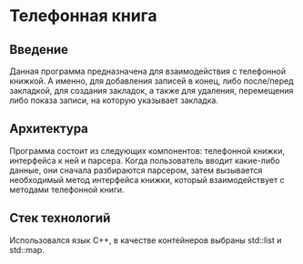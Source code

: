 # Телефонная книга
## Введение
Данная программа предназначена для взаимодействия с телефонной книжкой. А именно, для добавления записей в конец, либо после/перед закладкой,   для создания закладок, а также для удаления, перемещения либо показа записи, на которую указывает закладка. 
## Архитектура
Программа состоит из следующих компонентов: телефонной книжки, интерфейса к ней и парсера. Когда пользователь вводит какие-либо данные, они сначала разбираются парсером, затем вызывается необходимый метод интерфейса книжки, который взаимодействует с методами телефонной книги.
## Стек технологий
Использовался язык C++, в качестве контейнеров выбраны std::list и std::map.
